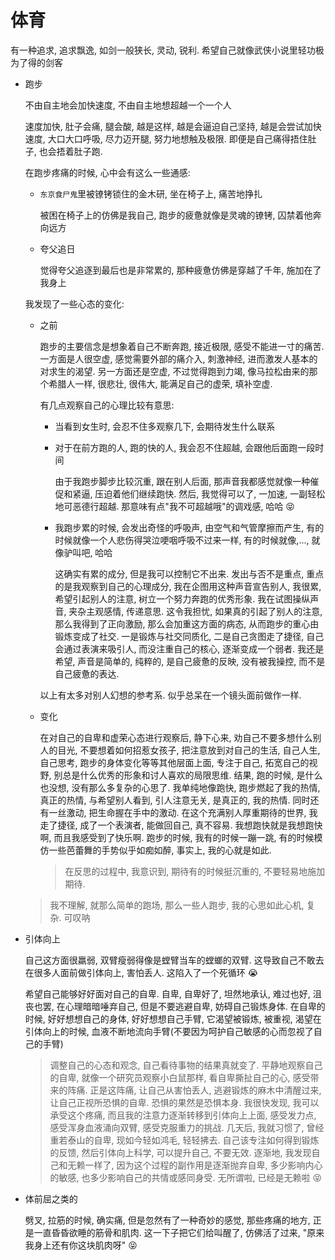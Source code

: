 # 体育

有一种追求, 追求飘逸, 如剑一般狭长, 灵动, 锐利. 希望自己就像武侠小说里轻功极为了得的剑客

- 跑步

  不由自主地会加快速度, 不由自主地想超越一个一个人

  速度加快, 肚子会痛, 腿会酸, 越是这样, 越是会逼迫自己坚持, 越是会尝试加快速度, 大口大口呼吸, 尽力迈开腿, 努力地想触及极限. 即便是自己痛得捂住肚子, 也会捂着肚子跑.

  在跑步疼痛的时候, 心中会有这么一些通感:

  - `东京食尸鬼`里被镣铐锁住的金木研, 坐在椅子上, 痛苦地挣扎

    被困在椅子上的仿佛是我自己, 跑步的疲惫就像是灵魂的镣铐, 囚禁着他奔向远方

  - 夸父追日

    觉得夸父追逐到最后也是非常累的, 那种疲惫仿佛是穿越了千年, 施加在了我身上

  我发现了一些心态的变化:

  - 之前

    跑步的主要信念是想象着自己不断奔跑, 接近极限, 感受不能进一寸的痛苦. 一方面是人很空虚, 感觉需要外部的痛介入, 刺激神经, 进而激发人基本的对求生的渴望. 另一方面还是空虚, 不过觉得跑到力竭, 像马拉松由来的那个希腊人一样, 很悲壮, 很伟大, 能满足自己的虚荣, 填补空虚.

    有几点观察自己的心理比较有意思:

    - 当看到女生时, 会忍不住多观察几下, 会期待发生什么联系
    - 对于在前方跑的人, 跑的快的人, 我会忍不住超越, 会跟他后面跑一段时间

      由于我跑步脚步比较沉重, 跟在别人后面, 那声音我都感觉就像一种催促和紧逼, 压迫着他们继续跑快. 然后, 我觉得可以了, 一加速, 一副轻松地可恶德行超越. 那意味有点"我不可超越哦"的调戏感, 哈哈 :stuck_out_tongue_closed_eyes:

    - 我跑步累的时候, 会发出奇怪的呼吸声, 由空气和气管摩擦而产生, 有的时候就像一个人悲伤得哭泣哽咽呼吸不过来一样, 有的时候就像,..., 就像驴叫吧, 哈哈

      这确实有累的成分, 但是我可以控制它不出来. 发出与否不是重点, 重点的是我观察到自己的心理成分, 我在企图用这种声音宣告别人, 我很累, 希望引起别人的注意, 树立一个努力奔跑的优秀形象. 我在试图操纵声音, 夹杂主观感情, 传递意思. 这令我担忧, 如果真的引起了别人的注意, 那么我得到了正向激励, 那么会加重这方面的病态, 从而跑步的重心由锻炼变成了社交. 一是锻炼与社交同质化, 二是自己贪图走了捷径, 自己会通过表演来吸引人, 而没注重自己的核心, 逐渐变成一个弱者. 我还是希望, 声音是简单的, 纯粹的, 是自己疲惫的反映, 没有被我操控, 而不是自己疲惫的表达.

    以上有太多对别人幻想的参考系. 似乎总呆在一个镜头面前做作一样.

  - 变化

    在对自己的自卑和虚荣心态进行观察后, 静下心来, 劝自己不要多想什么别人的目光, 不要想着如何招惹女孩子, 把注意放到对自己的生活, 自己人生, 自己思考, 跑步的身体变化等等其他层面上面, 专注于自己, 拓宽自己的视野, 别总是什么优秀的形象和讨人喜欢的局限思维. 结果, 跑的时候, 是什么也没想, 没有那么多复杂的心思了. 我单纯地像跑快, 跑步燃起了我的热情, 真正的热情, 与希望别人看到, 引人注意无关, 是真正的, 我的热情. 同时还有一丝激动, 把生命握在手中的激动. 在这个充满别人厚重期待的世界, 我走了捷径, 成了一个表演者, 能做回自己, 真不容易. 我想跑快就是我想跑快啊, 而且我感受到了快乐啊. 跑步的时候, 我有的时候一蹦一跳, 有的时候模仿一些芭蕾舞的手势似乎如痴如醉, 事实上, 我的心就是如此.

    > 在反思的过程中, 我意识到, 期待有的时候挺沉重的, 不要轻易地施加期待.

  > 我不理解, 就那么简单的跑场, 那么一些人跑步, 我的心思如此心机, 复杂. 可叹呐

- 引体向上

  自己这方面很羸弱, 双臂瘦弱得像是螳臂当车的螳螂的双臂. 这导致自己不敢去在很多人面前做引体向上, 害怕丢人. 这陷入了一个死循环 :sob:

  希望自己能够好好面对自己的自卑. 自卑, 自卑好了, 坦然地承认, 难过也好, 沮丧也罢, 在心理暗暗唾弃自己, 但是不要逃避自卑, 妨碍自己锻炼身体. 在自卑的时候, 好好想想自己的身体, 好好想想自己手臂, 它渴望被锻炼, 被重视, 渴望在引体向上的时候, 血液不断地流向手臂(不要因为呵护自己敏感的心而忽视了自己的手臂)

  > 调整自己的心态和观念, 自己看待事物的结果真就变了. 平静地观察自己的自卑, 就像一个研究员观察小白鼠那样, 看自卑撕扯自己的心, 感受带来的阵痛. 正是这阵痛, 让自己从害怕丢人, 逃避锻炼的麻木中清醒过来, 让自己正视所恐惧的自卑. 恐惧的果然是恐惧本身. 我很快发现, 我可以承受这个疼痛, 而且我的注意力逐渐转移到引体向上上面, 感受发力点, 感受浑身血液涌向双臂, 感受克服重力的挑战. 几天后, 我就习惯了, 曾经重若泰山的自卑, 现如今轻如鸿毛, 轻轻拂去. 自己该专注如何得到锻炼的反馈, 然后引体向上科学, 可以提升自己, 不要无效. 逐渐地, 我发现自己和无赖一样了, 因为这个过程的副作用是逐渐抛弃自卑, 多少影响内心的敏感, 也多少影响自己的共情或感同身受. 无所谓啦, 已经是无赖啦 :stuck_out_tongue_closed_eyes:

- 体前屈之类的

  劈叉, 拉筋的时候, 确实痛, 但是忽然有了一种奇妙的感觉, 那些疼痛的地方, 正是一直昏昏欲睡的筋骨和肌肉. 这一下子把它们给叫醒了, 仿佛活了过来, "原来我身上还有你这块肌肉呀" :stuck_out_tongue_closed_eyes:
